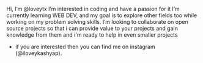 Hi, I’m @loveytx
I’m interested in coding and have a passion for it 
I’m currently learning WEB DEV, and my goal is to explore other fields too while working on my problem solving skills. 
I’m looking to collaborate on open source projects so that i can provide value to your projects and gain knowledge from them and i'm ready to help in even smaller projects 
- if you are interested then you can find me on instagram (@iloveykashyap).
